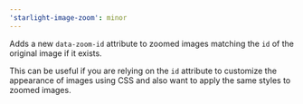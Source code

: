 ```yaml
---
'starlight-image-zoom': minor
---
```


Adds a new `data-zoom-id` attribute to zoomed images matching the `id` of the original image if it exists.

This can be useful if you are relying on the `id` attribute to customize the appearance of images using CSS and also want to apply the same styles to zoomed images.
